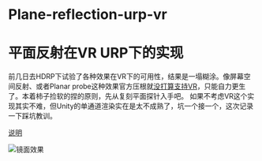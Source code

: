# Plane-reflection-urp-vr 
# 平面反射在VR URP下的实现
前几日去HDRP下试验了各种效果在VR下的可用性，结果是一塌糊涂。像屏幕空间反射、或者Planar probe这种效果官方压根就[没打算支持VR](https://issuetracker.unity3d.com/issues/xr-hdrp-planar-reflection-probes-reflection-is-misaligned-for-both-eyes-when-vr-is-enabled)，只能自力更生了。本着柿子捡软的捏的原则，先从复刻平面探针入手吧。
如果不考虑VR这个实现其实不难，但Unity的单通道渲染实在是太不成熟了，坑一个接一个，这次记录一下踩坑教训。

[说明](https://kuanmi.top/2022/07/01/Plane-reflection-in-VR-URP/)

![镜面效果](https://kuanmi.top/images/mirror05.png)
